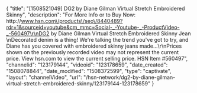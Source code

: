 {
    "title": "[1508521049] DG2 by Diane Gilman Virtual Stretch Embroidered Skinny",
    "description": "For More Info or to Buy Now: http:\/\/www.hsn.com\/products\/seo\/8440489?rdr=1&sourceid=youtube&cm_mmc=Social-_-Youtube-_-ProductVideo-_-560497\r\nDG2 by Diane Gilman Virtual Stretch Embroidered Skinny Jean \nDecorated denim is a thing! We're talking the trend you've got to try, and Diane has you covered with embroidered skinny jeans made...\r\nPrices shown on the previously recorded video may not represent the current price.  View hsn.com to view the current selling price. HSN Item #560497",
    "channelid": "123179144",
    "videoid": "123178659",
    "date_created": "1508078844",
    "date_modified": "1508372599",
    "type": "captivate",
    "layout": "channelVideo",
    "url": "\/hsn-network\/dg2-by-diane-gilman-virtual-stretch-embroidered-skinny\/123179144-123178659"
}